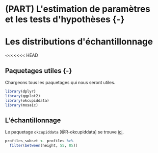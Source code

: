 # (PART) L'estimation de paramètres et les tests d'hypothèses {-} 

# Les distributions d'échantillonnage
<<<<<<< HEAD

## Paquetages utiles {-}

Chargeons tous les paquetages qui nous seront utiles.


```r
library(dplyr)
library(ggplot2)
library(okcupiddata)
library(mosaic)
```

## L'échantillonnage

Le paquetage `okcupiddata` [@R-okcupiddata] se trouve [ici](https://github.com/rudeboybert/okcupiddata).


```r
profiles_subset <- profiles %>% 
  filter(between(height, 55, 85))
```



